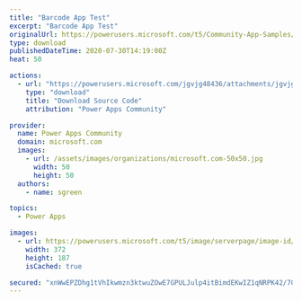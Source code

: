 ```yaml
---
title: "Barcode App Test"
excerpt: "Barcode App Test"
originalUrl: https://powerusers.microsoft.com/t5/Community-App-Samples/Barcode-App-Test/td-p/643209
type: download
publishedDateTime: 2020-07-30T14:19:00Z
heat: 50

actions:
  - url: "https://powerusers.microsoft.com/jgvjg48436/attachments/jgvjg48436/AppFeedbackGallery/583/1/Nc83bfc0a-7f63-4cfb-bc46-01dc51c4bcf2-document.msapp"
    type: "download"
    title: "Download Source Code"
    attribution: "Power Apps Community"

provider:
  name: Power Apps Community
  domain: microsoft.com
  images:
    - url: /assets/images/organizations/microsoft.com-50x50.jpg
      width: 50
      height: 50
  authors:
    - name: sgreen

topics:
  - Power Apps

images:
  - url: https://powerusers.microsoft.com/t5/image/serverpage/image-id/165473i2296B245763034ED/image-size/large?v=1.0&px=999
    width: 372
    height: 187
    isCached: true

secured: "xnWwEPZDhg1tVhIkwmzn3ktwuZOwE7GPULJulp4itBimdEKwIZ1qNRPK42/704aMQTbAelFNyYAyS9db6g3+rNFyaPqNdS5xV0jEMyb9flCAoZ00525Sg1R3BoM0H+1JrlmRdVgUKHr6swhNF2U1Umkvw60lnzYxZvh1TFAlfwYGfJRZPED1Iil38ejdpxWrZQgScTc3KLW2RpArtBMPifqtzAwkZJiFr0HVgTpiPDCxr7xAT4lLyiCmdp44Wl9QpGVkz3XyIBkWLR/jRFNbUec7Tc2CZZ6VLU0QF04CUwRUFVuL19zzUM0g79AEzWkmmUl2Jt6PqAoUoRkcZVE+3ElEplU5gTWeD6qenGdyj3vcBG+8cshIDTnUDI8dmF+1yDokjsw8pfBhH6ELrh+/Z4o9WnUz4MSQoyiLm0KKAN3pXE4Ui3pFFiZsvUhk7oRH;971FsXYpvFPxUXX+nu+N2g=="
---
```

&nbsp;

